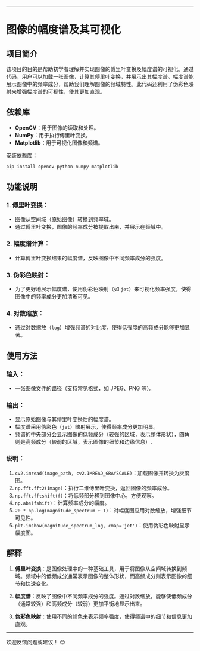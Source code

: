 
---

# 图像的幅度谱及其可视化

## 项目简介

该项目的目的是帮助初学者理解并实现图像的傅里叶变换及幅度谱的可视化。通过代码，用户可以加载一张图像，计算其傅里叶变换，并展示出其幅度谱。幅度谱能展示图像中的频率成分，帮助我们理解图像的频域特性。此代码还利用了伪彩色映射来增强幅度谱的可视性，使其更加直观。

## 依赖库

- **OpenCV**：用于图像的读取和处理。
- **NumPy**：用于执行傅里叶变换。
- **Matplotlib**：用于可视化图像和频谱。

安装依赖库：

```bash
pip install opencv-python numpy matplotlib
```

## 功能说明

### 1. **傅里叶变换**：
   - 图像从空间域（原始图像）转换到频率域。
   - 通过傅里叶变换，图像的频率成分被提取出来，并展示在频域中。
   
### 2. **幅度谱计算**：
   - 计算傅里叶变换结果的幅度谱，反映图像中不同频率成分的强度。
   
### 3. **伪彩色映射**：
   - 为了更好地展示幅度谱，使用伪彩色映射（如 `jet`）来可视化频率强度，使得图像中的频率成分更加清晰可见。

### 4. **对数缩放**：
   - 通过对数缩放（`log`）增强频谱的对比度，使得低强度的高频成分能够更加显著。

## 使用方法

### 输入：
   - 一张图像文件的路径（支持常见格式，如 JPEG、PNG 等）。
   
### 输出：
   - 显示原始图像与其傅里叶变换后的幅度谱。
   - 幅度谱采用伪彩色（`jet`）映射展示，使得频率成分更加明显。
   - 频谱的中央部分会显示图像的低频成分（较强的区域，表示整体形状），四角则是高频成分（较弱的区域，表示图像的细节和边缘信息）.

### 说明：
1. `cv2.imread(image_path, cv2.IMREAD_GRAYSCALE)`：加载图像并转换为灰度图。
2. `np.fft.fft2(image)`：执行二维傅里叶变换，返回图像的频率成分。
3. `np.fft.fftshift(f)`：将低频部分移到图像中心，方便观察。
4. `np.abs(fshift)`：计算频率成分的幅度。
5. `20 * np.log(magnitude_spectrum + 1)`：对幅度图应用对数缩放，增强细节可见性。
6. `plt.imshow(magnitude_spectrum_log, cmap='jet')`：使用伪彩色映射显示幅度图。

## 解释

1. **傅里叶变换**：是图像处理中的一种基础工具，用于将图像从空间域转换到频域。频域中的低频成分通常表示图像的整体形状，而高频成分则表示图像的细节和快速变化。
   
2. **幅度谱**：反映了图像中不同频率成分的强度。通过对数缩放，能够使低频成分（通常较强）和高频成分（较弱）更加平衡地显示出来。

3. **伪彩色映射**：使用不同的颜色来表示频率强度，使得频谱中的细节和信息更加直观。

---

欢迎反馈问题或建议！ 😊
